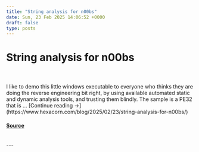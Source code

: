 ```yaml
---
title: "String analysis for n00bs"
date: Sun, 23 Feb 2025 14:06:52 +0000
draft: false
type: posts
---
```

# String analysis for n00bs

<br/>

<br/>
I like to demo this little windows executable to everyone who thinks they are doing the reverse engineering bit right, by using available automated static and dynamic analysis tools, and trusting them blindly. The sample is a PE32 that is … [Continue reading →](https://www.hexacorn.com/blog/2025/02/23/string-analysis-for-n00bs/)

#### [Source](https://www.hexacorn.com/blog/2025/02/23/string-analysis-for-n00bs/)

<br/>
---
